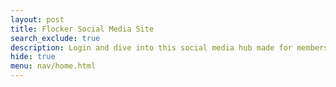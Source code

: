 ```yaml
---
layout: post
title: Flocker Social Media Site 
search_exclude: true
description: Login and dive into this social media hub made for members of DNHS!
hide: true
menu: nav/home.html
---
```


